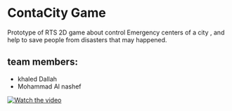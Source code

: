 # ContaCity Game

Prototype of RTS 2D game about control Emergency centers of a city , and help to save people from disasters that may happened.


## team members:
* khaled Dallah
* Mohammad Al nashef



[![Watch the video](https://github.com/contacity/ContaCity-Game/blob/main/screenshot.jpg)](https://drive.google.com/file/d/1gzo5uivwFLJWZt0vADrzvlaG5kcXKK8J/view?usp=sharing)
